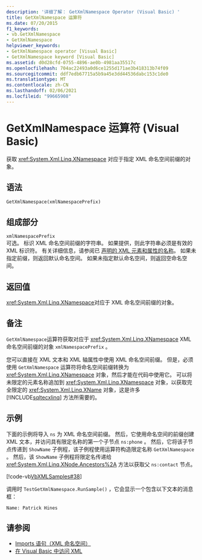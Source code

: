 ```yaml
---
description: '详细了解： GetXmlNamespace Operator (Visual Basic) '
title: GetXmlNamespace 运算符
ms.date: 07/20/2015
f1_keywords:
- vb.GetXmlNamespace
- GetXmlNamespace
helpviewer_keywords:
- GetXmlNamespace operator [Visual Basic]
- GetXmlNamespace keyword [Visual Basic]
ms.assetid: d0d28cfd-0755-4896-ae0b-4981aa35517c
ms.openlocfilehash: 704ac22493a0d6ce1255d171ae3b418313b74f09
ms.sourcegitcommit: ddf7edb67715a5b9a45e3dd44536dabc153c1de0
ms.translationtype: MT
ms.contentlocale: zh-CN
ms.lasthandoff: 02/06/2021
ms.locfileid: "99665908"
---
```

# <a name="getxmlnamespace-operator-visual-basic"></a>GetXmlNamespace 运算符 (Visual Basic)

获取 <xref:System.Xml.Linq.XNamespace> 对应于指定 XML 命名空间前缀的对象。  
  
## <a name="syntax"></a>语法  
  
```vb  
GetXmlNamespace(xmlNamespacePrefix)  
```  
  
## <a name="parts"></a>组成部分  

 `xmlNamespacePrefix`  
 可选。 标识 XML 命名空间前缀的字符串。 如果提供，则此字符串必须是有效的 XML 标识符。 有关详细信息，请参阅已 [声明的 XML 元素和属性的名称](../../programming-guide/language-features/xml/names-of-declared-xml-elements-and-attributes.md)。 如果未指定前缀，则返回默认命名空间。 如果未指定默认命名空间，则返回空命名空间。  
  
## <a name="return-value"></a>返回值  

 <xref:System.Xml.Linq.XNamespace>对应于 XML 命名空间前缀的对象。  
  
## <a name="remarks"></a>备注  

 `GetXmlNamespace`运算符获取对应于 <xref:System.Xml.Linq.XNamespace> XML 命名空间前缀的对象 `xmlNamespacePrefix` 。  
  
 您可以直接在 XML 文本和 XML 轴属性中使用 XML 命名空间前缀。 但是，必须使用 `GetXmlNamespace` 运算符将命名空间前缀转换为 <xref:System.Xml.Linq.XNamespace> 对象，然后才能在代码中使用它。 可以将未限定的元素名称追加到 <xref:System.Xml.Linq.XNamespace> 对象，以获取完全限定的 <xref:System.Xml.Linq.XName> 对象，这是许多 [!INCLUDE[sqltecxlinq](~/includes/sqltecxlinq-md.md)] 方法所需要的。  
  
## <a name="example"></a>示例  

 下面的示例将导入 `ns` 为 XML 命名空间前缀。 然后，它使用命名空间的前缀创建 XML 文本，并访问具有限定名称的第一个子节点 `ns:phone` 。 然后，它将该子节点传递到 `ShowName` 子例程，该子例程使用运算符构造限定名称 `GetXmlNamespace` 。 然后，该 `ShowName` 子例程将限定名传递给 <xref:System.Xml.Linq.XNode.Ancestors%2A> 方法以获取父 `ns:contact` 节点。  
  
 [!code-vb[VbXMLSamples#38](~/samples/snippets/visualbasic/VS_Snippets_VBCSharp/VbXMLSamples/VB/GetXmlNamespace.vb#38)]  
  
 调用时 `TestGetXmlNamespace.RunSample()` ，它会显示一个包含以下文本的消息框：  
  
 `Name: Patrick Hines`  
  
## <a name="see-also"></a>请参阅

- [Imports 语句（XML 命名空间）](../statements/imports-statement-xml-namespace.md)
- [在 Visual Basic 中访问 XML](../../programming-guide/language-features/xml/accessing-xml.md)
